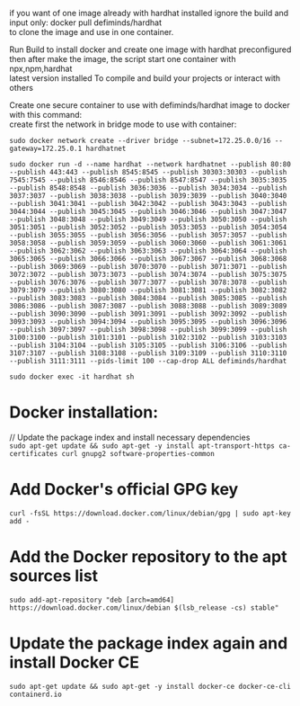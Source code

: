 if you want of one image already with hardhat installed ignore the build and  
input only: docker pull defiminds/hardhat  
to clone the image and use in one container.  

Run Build to install docker and create one image with hardhat preconfigured  
then after make the image, the script start one container with npx,npm,hardhat  
latest version installed  To compile and build your projects or interact with others  

Create one secure container to use with defiminds/hardhat image to docker with this command:  
create first the network in bridge mode to use with container:  
```  
sudo docker network create --driver bridge --subnet=172.25.0.0/16 --gateway=172.25.0.1 hardhatnet  
```  
```  
sudo docker run -d --name hardhat --network hardhatnet --publish 80:80 --publish 443:443 --publish 8545:8545 --publish 30303:30303 --publish 7545:7545 --publish 8546:8546 --publish 8547:8547 --publish 3035:3035 --publish 8548:8548 --publish 3036:3036 --publish 3034:3034 --publish 3037:3037 --publish 3038:3038 --publish 3039:3039 --publish 3040:3040 --publish 3041:3041 --publish 3042:3042 --publish 3043:3043 --publish 3044:3044 --publish 3045:3045 --publish 3046:3046 --publish 3047:3047 --publish 3048:3048 --publish 3049:3049 --publish 3050:3050 --publish 3051:3051 --publish 3052:3052 --publish 3053:3053 --publish 3054:3054 --publish 3055:3055 --publish 3056:3056 --publish 3057:3057 --publish 3058:3058 --publish 3059:3059 --publish 3060:3060 --publish 3061:3061 --publish 3062:3062 --publish 3063:3063 --publish 3064:3064 --publish 3065:3065 --publish 3066:3066 --publish 3067:3067 --publish 3068:3068 --publish 3069:3069 --publish 3070:3070 --publish 3071:3071 --publish 3072:3072 --publish 3073:3073 --publish 3074:3074 --publish 3075:3075 --publish 3076:3076 --publish 3077:3077 --publish 3078:3078 --publish 3079:3079 --publish 3080:3080 --publish 3081:3081 --publish 3082:3082 --publish 3083:3083 --publish 3084:3084 --publish 3085:3085 --publish 3086:3086 --publish 3087:3087 --publish 3088:3088 --publish 3089:3089 --publish 3090:3090 --publish 3091:3091 --publish 3092:3092 --publish 3093:3093 --publish 3094:3094 --publish 3095:3095 --publish 3096:3096 --publish 3097:3097 --publish 3098:3098 --publish 3099:3099 --publish 3100:3100 --publish 3101:3101 --publish 3102:3102 --publish 3103:3103 --publish 3104:3104 --publish 3105:3105 --publish 3106:3106 --publish 3107:3107 --publish 3108:3108 --publish 3109:3109 --publish 3110:3110 --publish 3111:3111 --pids-limit 100 --cap-drop ALL defiminds/hardhat  
```  
```  
sudo docker exec -it hardhat sh  
```  
# Docker installation:  
// Update the package index and install necessary dependencies  
```sudo apt-get update && sudo apt-get -y install apt-transport-https ca-certificates curl gnupg2 software-properties-common```  
# Add Docker's official GPG key
```curl -fsSL https://download.docker.com/linux/debian/gpg | sudo apt-key add -```  
# Add the Docker repository to the apt sources list
```sudo add-apt-repository "deb [arch=amd64] https://download.docker.com/linux/debian $(lsb_release -cs) stable"```
# Update the package index again and install Docker CE  
```sudo apt-get update && sudo apt-get -y install docker-ce docker-ce-cli containerd.io```
